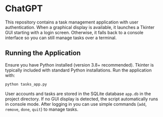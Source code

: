 # ChatGPT

This repository contains a task management application with user authentication.
When a graphical display is available, it launches a Tkinter GUI starting with a
login screen. Otherwise, it falls back to a console interface so you can still
manage tasks over a terminal.

## Running the Application

Ensure you have Python installed (version 3.8+ recommended). Tkinter is typically
included with standard Python installations. Run the application with:

```bash
python tasks_app.py
```

User accounts and tasks are stored in the SQLite database `app.db` in the project
directory. If no GUI display is detected, the script automatically runs in console
mode. After logging in you can use simple commands (`add`, `remove`, `done`,
`quit`) to manage tasks.

